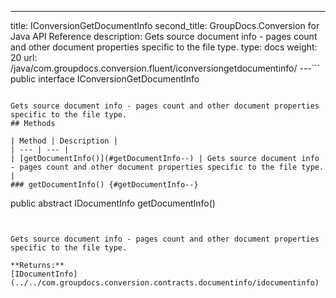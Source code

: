 ---
title: IConversionGetDocumentInfo
second_title: GroupDocs.Conversion for Java API Reference
description: Gets source document info - pages count and other document properties specific to the file type.
type: docs
weight: 20
url: /java/com.groupdocs.conversion.fluent/iconversiongetdocumentinfo/
---```
public interface IConversionGetDocumentInfo
```

Gets source document info - pages count and other document properties specific to the file type.
## Methods

| Method | Description |
| --- | --- |
| [getDocumentInfo()](#getDocumentInfo--) | Gets source document info - pages count and other document properties specific to the file type. |
### getDocumentInfo() {#getDocumentInfo--}
```
public abstract IDocumentInfo getDocumentInfo()
```


Gets source document info - pages count and other document properties specific to the file type.

**Returns:**
[IDocumentInfo](../../com.groupdocs.conversion.contracts.documentinfo/idocumentinfo)

